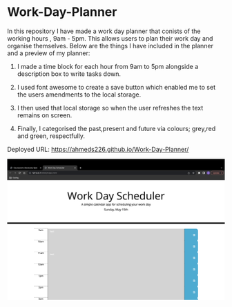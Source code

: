 # Work-Day-Planner

In this repository I have made a work day planner that conists of the working hours , 9am - 5pm. This allows users to plan their work day and organise themselves. Below are the things I have included in the planner and a preview of my planner:

1. I made a time block for each hour from 9am to 5pm alongside a description box to write tasks down.

2. I used font awesome to create a save button which enabled me to set the users amendments to the local storage.

3. I then used that local storage so when the user refreshes the text remains on screen.

4. Finally, I categorised the past,present and future via colours; grey,red and green, respectfully.

Deployed URL: https://ahmeds226.github.io/Work-Day-Planner/

<img src='assets/images/Screenshot 2022-05-15 at 16.42.12.png'>
